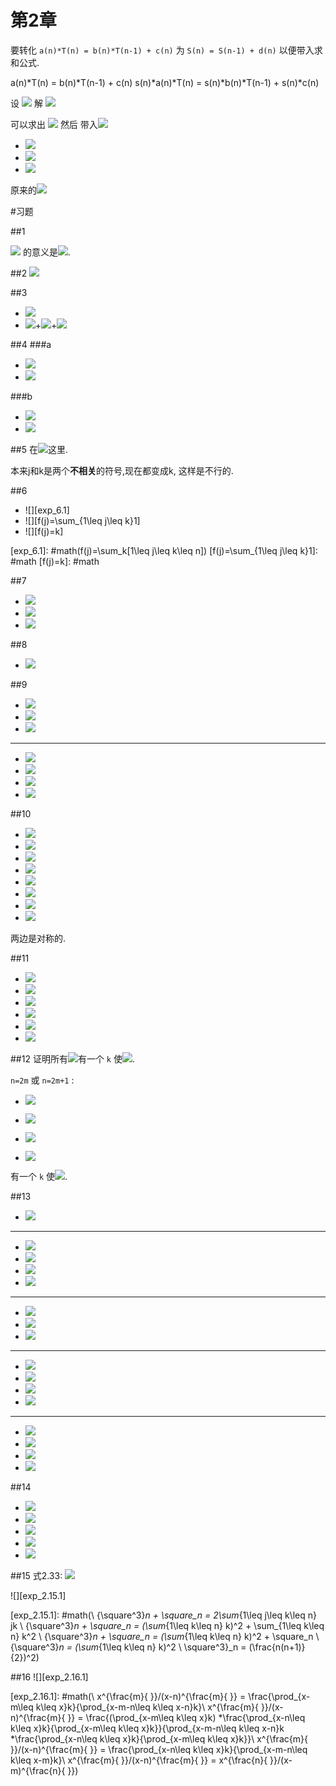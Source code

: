 第2章
===
要转化 `a(n)*T(n) = b(n)*T(n-1) + c(n)`  为 `S(n) = S(n-1) + d(n)` 以便带入求和公式.

a(n)*T(n) = b(n)*T(n-1) + c(n)
s(n)*a(n)*T(n) = s(n)*b(n)*T(n-1) + s(n)*c(n)
    
设 ![][S(n) = s(n)*a(n)*T(n)] 解 ![][s(n)*b(n) = s(n-1)*a(n-1)]

[s(n)*b(n) = s(n-1)*a(n-1)]: #math
[S(n) = s(n)*a(n)*T(n)]: #math

可以求出 ![][s(n)] 然后 带入![][S(n)]
+ ![][S(n) = S(n-1) + s(n)*c(n)]
+ ![][S(n) = s(0)*a(0)T(0) + \sum_{k=1}^{n} s(k)*c(k)]
+ ![][S(n) = s(1)*b(1)T(0) + \sum_{k=1}^{n} s(k)*c(k)]

原来的![][T(n) = \frac{1}{s(n)a(n)}(s(1)*b(1)T(0) + \sum_{k=1}^{n} s(k)*c(k))]

[s(n)]: #math
[S(n)]: #math
[S(n) = S(n-1) + s(n)*c(n)]: #math
[S(n) = s(0)*a(0)T(0) + \sum_{k=1}^{n} s(k)*c(k)]: #math
[S(n) = s(1)*b(1)T(0) + \sum_{k=1}^{n} s(k)*c(k)]: #math
[T(n) = \frac{1}{s(n)a(n)}(s(1)*b(1)T(0) + \sum_{k=1}^{n} s(k)*c(k))]: #math

#习题

##1

![][\sum_{k=4}^{0}q_{k}] 的意义是![][q_{4}+q_{3}+q_{2}+q_{1}+q_{0}].

[\sum_{k=4}^{0}q_{k}]: #math
[q_{4}+q_{3}+q_{2}+q_{1}+q_{0}]: #math

##2
![][|x|]

[|x|]: #math

##3

+ ![][a_{0}+a_{1}+a_{2}+a_{3}+a_{4}+a_{5}]
+ ![][a_{0}]+![][a_{1}]+![][a_{4}]

[a_{0}+a_{1}+a_{2}+a_{3}+a_{4}+a_{5}]: #math
[a_{0}]: #math
[a_{1}]: #math
[a_{4}]: #math

##4
###a
+ ![][\sum_{1\leq i\leq 4}\sum_{i<j\leq 4}\sum_{j<k\leq 4} a_{ijk}]
+ ![][((a_{1 2 3}+a_{1 2 4})+a_{1 3 4})+a_{2 3 4}]

###b
+ ![][\sum_{1\leq k\leq 4}\sum_{1\leq j<k}\sum_{1\leq i<j} a_{ijk}]
+ ![][a_{1 2 3}+(a_{1 2 4}+(a_{1 3 4}+a_{2 3 4}))]

[\sum_{1\leq i\leq 4}\sum_{i<j\leq 4}\sum_{j<k\leq 4} a_{ijk}]: #math
[((a_{1 2 3}+a_{1 2 4})+a_{1 3 4})+a_{2 3 4}]: #math
[\sum_{1\leq k\leq 4}\sum_{1\leq j<k}\sum_{1\leq i<j} a_{ijk}]: #math
[a_{1 2 3}+(a_{1 2 4}+(a_{1 3 4}+a_{2 3 4}))]: #math

##5
在![][\sum_{k=1}^{n}\sum_{k=1}^{n}\frac{a_k}{a_k}]这里.

 本来j和k是两个**不相关**的符号,现在都变成k, 这样是不行的.

[\sum_{k=1}^{n}\sum_{k=1}^{n}\frac{a_k}{a_k}]: #math

##6
+ ![][exp_6.1] 
+ ![][f(j)=\sum_{1\leq j\leq k}1]
+ ![][f(j)=k]

[exp_6.1]: #math(f(j)=\sum_k[1\leq j\leq k\leq n])
[f(j)=\sum_{1\leq j\leq k}1]: #math
[f(j)=k]: #math

##7
+ ![][\bigtriangledown(x^{\frac{ }{m}})=x^{\frac{ }{m}}-(x-1)^{\frac{ }{m}}]
+ ![][\bigtriangledown(x^{\frac{ }{m}})=(x+m-1)x^{\frac{ }{m-1}}-(x-1)x^{\frac{ }{m-1}}]
+ ![][\bigtriangledown(x^{\frac{ }{m}})=mx^{\frac{ }{m-1}}]

[\bigtriangledown(x^{\frac{ }{m}})=x^{\frac{ }{m}}-(x-1)^{\frac{ }{m}}]: #math
[\bigtriangledown(x^{\frac{ }{m}})=(x+m-1)x^{\frac{ }{m-1}}-(x-1)x^{\frac{ }{m-1}}]: #math
[\bigtriangledown(x^{\frac{ }{m}})=mx^{\frac{ }{m-1}}]: #math

##8
+ ![][0^{\frac{m}{ }}=0*-1^{\frac{m-1}{ }}=0]

[0^{\frac{m}{ }}=0*-1^{\frac{m-1}{ }}=0]: #math

##9
+ ![][x^{\frac{ }{-1}}=\frac{1}{x-1}]
+ ![][x^{\frac{ }{-2}}=\frac{1}{(x-1)(x-2)}]
+ ![][x^{\frac{ }{-3}}=\frac{1}{(x-1)(x-2)(x-3)}]

---

+ ![][x^{\frac{ }{2-3}}=x^\frac{ }{2}(x-2)^\frac{ }{-3}]
+ ![][x^{\frac{ }{2-3}}=x(x+1)\frac{1}{(x+1)x(x-1)}]
+ ![][x^{\frac{ }{2-3}}=\frac{1}{x-1}]
+ ![][x^{\frac{ }{2-3}}=x^\frac{ }{-1}]

[x^{\frac{ }{-1}}=\frac{1}{x-1}]: #math
[x^{\frac{ }{-2}}=\frac{1}{(x-1)(x-2)}]: #math
[x^{\frac{ }{-3}}=\frac{1}{(x-1)(x-2)(x-3)}]: #math
[x^{\frac{ }{2-3}}=x^\frac{ }{2}(x-2)^\frac{ }{-3}]: #math
[x^{\frac{ }{2-3}}=x(x+1)\frac{1}{(x+1)x(x-1)}]: #math
[x^{\frac{ }{2-3}}=\frac{1}{x-1}]: #math
[x^{\frac{ }{2-3}}=x^\frac{ }{-1}]: #math

##10
+ ![][u\Delta v+Ev\Delta u=u(x)\Delta v(x)+Ev(x)\Delta u(x)]
+ ![][u\Delta v+Ev\Delta u=u(x)(v(x+1)-v(x))+v(x+1)(u(x+1)-u(x))]
+ ![][u\Delta v+Ev\Delta u=u(x)v(x+1)-u(x)v(x)+v(x+1)u(x+1)-v(x+1)u(x)]
+ ![][u\Delta v+Ev\Delta u=-u(x)v(x)+v(x+1)u(x+1)]
+ ![][u\Delta v+Ev\Delta u=u(x+1)v(x)-u(x)v(x)+v(x+1)u(x+1)-u(x+1)v(x)]
+ ![][u\Delta v+Ev\Delta u=(u(x+1)-u(x))v(x)+u(x+1)(v(x+1)-v(x))]
+ ![][u\Delta v+Ev\Delta u=v(x)\Delta u(x)+Eu(x)\Delta v(x)]
+ ![][u\Delta v+Ev\Delta u=v\Delta u+Eu\Delta v]

两边是对称的.

[u\Delta v+Ev\Delta u=u(x)\Delta v(x)+Ev(x)\Delta u(x)]: #math
[u\Delta v+Ev\Delta u=u(x)(v(x+1)-v(x))+v(x+1)(u(x+1)-u(x))]: #math
[u\Delta v+Ev\Delta u=u(x)v(x+1)-u(x)v(x)+v(x+1)u(x+1)-v(x+1)u(x)]: #math
[u\Delta v+Ev\Delta u=-u(x)v(x)+v(x+1)u(x+1)]: #math
[u\Delta v+Ev\Delta u=u(x+1)v(x)-u(x)v(x)+v(x+1)u(x+1)-u(x+1)v(x)]: #math
[u\Delta v+Ev\Delta u=(u(x+1)-u(x))v(x)+u(x+1)(v(x+1)-v(x))]: #math
[u\Delta v+Ev\Delta u=v(x)\Delta u(x)+Eu(x)\Delta v(x)]: #math
[u\Delta v+Ev\Delta u=v\Delta u+Eu\Delta v]: #math

##11
+ ![][\sum_{0\leq k<n}(a_{k+1}-a_k)b_k=\sum_{0\leq k<n}a_{k+1}b_k-\sum_{0\leq k<n}a_k b_k]
+ ![][\sum_{0\leq k<n}(a_{k+1}-a_k)b_k=\sum_{0\leq k<n}a_{k+1}b_k-\sum_{1\leq k<n+1}a_k b_k + a_n b_n - a_0 b_0]
+ ![][\sum_{0\leq k<n}(a_{k+1}-a_k)b_k=\sum_{0\leq k<n}a_{k+1}b_k-\sum_{0\leq k<n}a_{k+1}b_{k+1} + a_n b_n - a_0 b_0]
+ ![][\sum_{0\leq k<n}(a_{k+1}-a_k)b_k=\sum_{0\leq k<n}a_{k+1}b_k-a_{k+1}b_{k+1} + a_n b_n - a_0 b_0]
+ ![][\sum_{0\leq k<n}(a_{k+1}-a_k)b_k=a_n b_n - a_0 b_0 - \sum_{0\leq k<n}a_{k+1}b_{k+1} - a_{k+1}b_k]
+ ![][\sum_{0\leq k<n}(a_{k+1}-a_k)b_k=a_n b_n - a_0 b_0 - \sum_{0\leq k<n}a_{k+1}(b_{k+1} - b_k)]


[\sum_{0\leq k<n}(a_{k+1}-a_k)b_k=\sum_{0\leq k<n}a_{k+1}b_k-\sum_{0\leq k<n}a_k b_k]: #math
[\sum_{0\leq k<n}(a_{k+1}-a_k)b_k=\sum_{0\leq k<n}a_{k+1}b_k-\sum_{1\leq k<n+1}a_k b_k + a_n b_n - a_0 b_0]: #math
[\sum_{0\leq k<n}(a_{k+1}-a_k)b_k=\sum_{0\leq k<n}a_{k+1}b_k-\sum_{0\leq k<n}a_{k+1}b_{k+1} + a_n b_n - a_0 b_0]: #math
[\sum_{0\leq k<n}(a_{k+1}-a_k)b_k=\sum_{0\leq k<n}a_{k+1}b_k-a_{k+1}b_{k+1} + a_n b_n - a_0 b_0]: #math
[\sum_{0\leq k<n}(a_{k+1}-a_k)b_k=a_n b_n - a_0 b_0 - \sum_{0\leq k<n}a_{k+1}b_{k+1} - a_{k+1}b_k]: #math
[\sum_{0\leq k<n}(a_{k+1}-a_k)b_k=a_n b_n - a_0 b_0 - \sum_{0\leq k<n}a_{k+1}(b_{k+1} - b_k)]: #math

##12
证明所有![][n\in\mathbb]有一个 `k` 使![][p(k)=n].

`n=2m` 或 `n=2m+1` :
+ ![][2m=k+c]
+ ![][k=2m-c]

+ ![][2m+1=k-c]
+ ![][k=2m+1+c]

有一个 `k` 使![][p(k)=n].

[n\in\mathbb]: #math
[p(k)=n]: #math
[2m=k+c]: #math
[k=2m-c]: #math

[2m+1=k-c]: #math
[k=2m+1+c]: #math

##13
+ ![][\sum u\Delta v = uv - \sum Ev\Delta u]

***

+ ![][u = n^2]
+ ![][\Delta u = 2n+1]
+ ![][v = \frac{(-1)^n}{-2}]
+ ![][\Delta v = (-1)^n]

***

+ ![][\sum n^2(-1)^n = n^2 \frac{(-1)^n}{-2} - \sum \frac{(-1)^{n+1}}{-2} (2n)]
+ ![][\sum n^2(-1)^n = n^2 \frac{(-1)^n}{-2} - \sum \frac{(-1)^n}{2}2n - \sum \frac{(-1)^n}{2}]
+ ![][\sum n^2(-1)^n = n^2 \frac{(-1)^n}{-2} - \sum n(-1)^n - \sum \frac{(-1)^n}{2}]

***

+ ![][u = n]
+ ![][\Delta u = 1]
+ ![][v = \frac{(-1)^n}{-2}]
+ ![][\Delta v = (-1)^n]

***

+ ![][\sum n^2(-1)^n = n^2 \frac{(-1)^n}{-2} - ( n\frac{(-1)^n}{-2} - \sum \frac{(-1)^{n+1}}{-2}*1 ) - \sum \frac{(-1)^n}{2}]
+ ![][\sum n^2(-1)^n = n^2 \frac{(-1)^n}{-2} - n\frac{(-1)^n}{-2} + ( \sum \frac{(-1)^n}{2} - \sum \frac{(-1)^n}{2} )]
+ ![][\sum n^2(-1)^n = (n^2-n) \frac{(-1)^n}{-2}]
+ ![][\sum n^2(-1)^n = \frac{(n-1)n(-1)^n}{-2}]


[\sum u\Delta v = uv - \sum Ev\delta u]: #math
[u = n]: #math
[\Delta u = 1]: #math
[u = n^2]: #math
[\Delta u = 2n+1]: #math
[v = \frac{(-1)^n}{-2}]: #math
[\Delta v = (-1)^n]: #math

[\sum n^2(-1)^n = n^2 \frac{(-1)^n}{-2} - \sum \frac{(-1)^{n+1}}{-2} (2n)]: #math
[\sum n^2(-1)^n = n^2 \frac{(-1)^n}{-2} - \sum \frac{(-1)^n}{2}2n - \sum \frac{(-1)^n}{2}]: #math
[\sum n^2(-1)^n = n^2 \frac{(-1)^n}{-2} - \sum n(-1)^n - \sum \frac{(-1)^n}{2}]: #math

[\sum n^2(-1)^n = n^2 \frac{(-1)^n}{-2} - ( n\frac{(-1)^n}{-2} - \sum \frac{(-1)^{n+1}}{-2}*1 ) - \sum \frac{(-1)^n}{2}]: #math
[\sum n^2(-1)^n = n^2 \frac{(-1)^n}{-2} - n\frac{(-1)^n}{-2} + ( \sum \frac{(-1)^n}{2} - \sum \frac{(-1)^n}{2} )]: #math
[\sum n^2(-1)^n = (n^2-n) \frac{(-1)^n}{-2}]: #math
[\sum n^2(-1)^n = \frac{(n-1)n(-1)^n}{-2}]: #math

##14
+ ![][\sum\nolimit_{1\leq j\leq k\leq n} 2^k = \sum\nolimit_{1\leq j\leq n} \sum\nolimit_{1\leq k\leq n} 2^k]
+ ![][\sum\nolimit_{1\leq j\leq k\leq n} 2^k = \sum\nolimit_{1\leq j\leq n}(2^{n+1}-2^j)]
+ ![][\sum\nolimit_{1\leq j\leq k\leq n} 2^k = \sum\nolimit_{1\leq j\leq n}2^{n+1} - \sum\nolimit_{1\leq j\leq n}2^j]
+ ![][\sum\nolimit_{1\leq j\leq k\leq n} 2^k = n2^{n+1} - 2^{n+1} + 2]
+ ![][\sum\nolimit_{1\leq j\leq k\leq n} 2^k = (n-1)2^{n+1} + 2]

[\sum\nolimit_{1\leq j\leq k\leq n} 2^k = \sum\nolimit_{1\leq j\leq n} \sum\nolimit_{1\leq k\leq n} 2^k]: #math
[\sum\nolimit_{1\leq j\leq k\leq n} 2^k = \sum\nolimit_{1\leq j\leq n}(2^{n+1}-2^j)]: #math
[\sum\nolimit_{1\leq j\leq k\leq n} 2^k = \sum\nolimit_{1\leq j\leq n}2^{n+1} - \sum\nolimit_{1\leq j\leq n}2^j]: #math
[\sum\nolimit_{1\leq j\leq k\leq n} 2^k = n2^{n+1} - 2^{n+1} + 2]: #math
[\sum\nolimit_{1\leq j\leq k\leq n} 2^k = (n-1)2^{n+1} + 2]: #math

##15
式2.33:   ![][\sum_{1\leq j\leq k\leq n}a_j a_k = \frac{1}{2}((\sum_{1\leq k\leq n}a_k)^2 + \sum_{1\leq k\leq n}a_k^2)]

![][exp_2.15.1]

[\sum_{1\leq j\leq k\leq n}a_j a_k = \frac{1}{2}((\sum_{1\leq k\leq n}a_k)^2 + \sum_{1\leq k\leq n}a_k^2)]: #math
[exp_2.15.1]: #math(\\ {\square^3}_n + \square_n = 2\sum_{1\leq j\leq k\leq n} jk \\ {\square^3}_n + \square_n = (\sum_{1\leq k\leq n} k)^2 + \sum_{1\leq k\leq n} k^2 \\ {\square^3}_n + \square_n = (\sum_{1\leq k\leq n} k)^2 + \square_n \\ {\square^3}_n = (\sum_{1\leq k\leq n} k)^2 \\ \square^3}_n = (\frac{n(n+1)}{2})^2)

##16
![][exp_2.16.1]

[exp_2.16.1]: #math(\\ x^{\frac{m}{ }}/(x-n)^{\frac{m}{ }} = \frac{\prod_{x-m\leq k\leq x}k}{\prod_{x-m-n\leq k\leq x-n}k}\\ x^{\frac{m}{ }}/(x-n)^{\frac{m}{ }} = \frac{(\prod_{x-m\leq k\leq x}k) *\frac{\prod_{x-n\leq k\leq x}k}{\prod_{x-m\leq k\leq x}k}}{\prod_{x-m-n\leq k\leq x-n}k *\frac{\prod_{x-n\leq k\leq x}k}{\prod_{x-m\leq k\leq x}k}}\\ x^{\frac{m}{ }}/(x-n)^{\frac{m}{ }} = \frac{\prod_{x-n\leq k\leq x}k}{\prod_{x-m-n\leq k\leq x-m}k}\\ x^{\frac{m}{ }}/(x-n)^{\frac{m}{ }} = x^{\frac{n}{ }}/(x-m)^{\frac{n}{ }})


